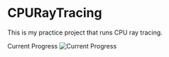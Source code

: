 # CPURayTracing
This is my practice project that runs CPU ray tracing.

Current Progress
![Current Progress](https://media.discordapp.net/attachments/420927890146721805/547465045521596442/unknown.png?width=746&height=390)
